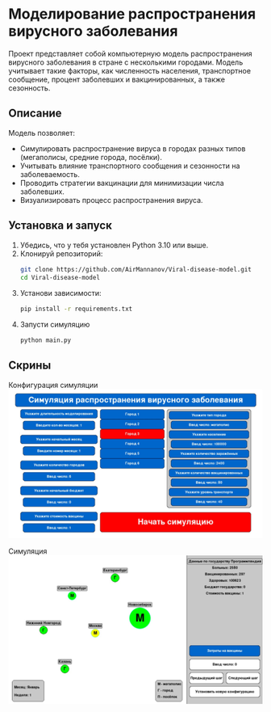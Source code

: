 # Моделирование распространения вирусного заболевания

Проект представляет собой компьютерную модель распространения вирусного заболевания в стране с несколькими городами. Модель учитывает такие факторы, как численность населения, транспортное сообщение, процент заболевших и вакцинированных, а также сезонность.

## Описание

Модель позволяет:
- Симулировать распространение вируса в городах разных типов (мегаполисы, средние города, посёлки).
- Учитывать влияние транспортного сообщения и сезонности на заболеваемость.
- Проводить стратегии вакцинации для минимизации числа заболевших.
- Визуализировать процесс распространения вируса.

## Установка и запуск

1. Убедись, что у тебя установлен Python 3.10 или выше.
2. Клонируй репозиторий:
    ```bash
    git clone https://github.com/AirMannanov/Viral-disease-model.git
    cd Viral-disease-model
3. Установи зависимости:
    ```bash
    pip install -r requirements.txt
4. Запусти симуляцию
    ```bash
    python main.py

## Скрины

Конфигурация симуляции
![Конфигурация симуляции](project_plan/initial_screen_result.jpg)

Симуляция
![Симуляция](project_plan/simulation_screen_result.jpg)
